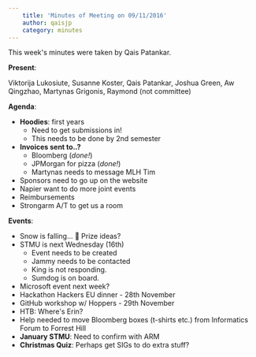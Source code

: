 ```yaml
---
    title: 'Minutes of Meeting on 09/11/2016'
    author: qaisjp
    category: minutes
---
```

This week's minutes were taken by Qais Patankar.

**Present**:

Viktorija Lukosiute, Susanne Koster, Qais Patankar, Joshua Green, Aw Qingzhao, Martynas Grigonis, Raymond (not committee)

**Agenda**:

* **Hoodies**: first years
	* Need to get submissions in!
	* This needs to be done by 2nd semester
* **Invoices sent to..?**
	* Bloomberg (_done!_)
	* JPMorgan for pizza (_done!_)
	* Martynas needs to message MLH Tim
* Sponsors need to go up on the website
* Napier want to do more joint events
* Reimbursements
* Strongarm A/T to get us a room

**Events**:

* Snow is falling... 🎄 Prize ideas?
* STMU is next Wednesday (16th)
	* Event needs to be created
	* Jammy needs to be contacted
	* King is not responding.
	* Sumdog is on board.
* Microsoft event next week?
* Hackathon Hackers EU dinner - 28th November
* GitHub workshop w/ Hoppers - 29th November
* HTB: Where's Erin?
* Help needed to move Bloomberg boxes (t-shirts etc.) from Informatics Forum to Forrest Hill
* **January STMU**: Need to confirm with ARM
* **Christmas Quiz**: Perhaps get SIGs to do extra stuff?